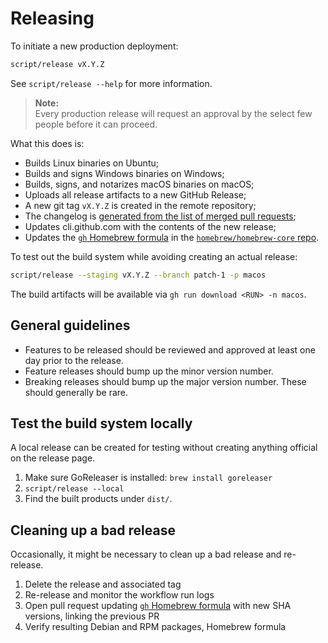 # Releasing

To initiate a new production deployment:
```sh
script/release vX.Y.Z
```
See `script/release --help` for more information.

> **Note:**  
> Every production release will request an approval by the select few people before it can proceed.

What this does is:
- Builds Linux binaries on Ubuntu;
- Builds and signs Windows binaries on Windows;
- Builds, signs, and notarizes macOS binaries on macOS;
- Uploads all release artifacts to a new GitHub Release;
- A new git tag `vX.Y.Z` is created in the remote repository;
- The changelog is [generated from the list of merged pull requests](https://docs.github.com/en/repositories/releasing-projects-on-github/automatically-generated-release-notes);
- Updates cli.github.com with the contents of the new release;
- Updates the [`gh` Homebrew formula](https://github.com/williammartin/homebrew-core/blob/master/Formula/g/gh.rb) in the [`homebrew/homebrew-core` repo](https://github.com/search?q=repo%3AHomebrew%2Fhomebrew-core+%22gh%22+in%3Atitle&type=pullrequests).

To test out the build system while avoiding creating an actual release:
```sh
script/release --staging vX.Y.Z --branch patch-1 -p macos
```
The build artifacts will be available via `gh run download <RUN> -n macos`.

## General guidelines

* Features to be released should be reviewed and approved at least one day prior to the release.
* Feature releases should bump up the minor version number.
* Breaking releases should bump up the major version number. These should generally be rare.

## Test the build system locally

A local release can be created for testing without creating anything official on the release page.

1. Make sure GoReleaser is installed: `brew install goreleaser`
2. `script/release --local`
3. Find the built products under `dist/`.

## Cleaning up a bad release

Occasionally, it might be necessary to clean up a bad release and re-release.

1. Delete the release and associated tag
2. Re-release and monitor the workflow run logs
3. Open pull request updating [`gh` Homebrew formula](https://github.com/williammartin/homebrew-core/blob/master/Formula/g/gh.rb) with new SHA versions, linking the previous PR
4. Verify resulting Debian and RPM packages, Homebrew formula
